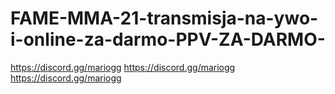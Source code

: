 # FAME-MMA-21-transmisja-na-ywo-i-online-za-darmo-PPV-ZA-DARMO-
https://discord.gg/mariogg https://discord.gg/mariogg https://discord.gg/mariogg
